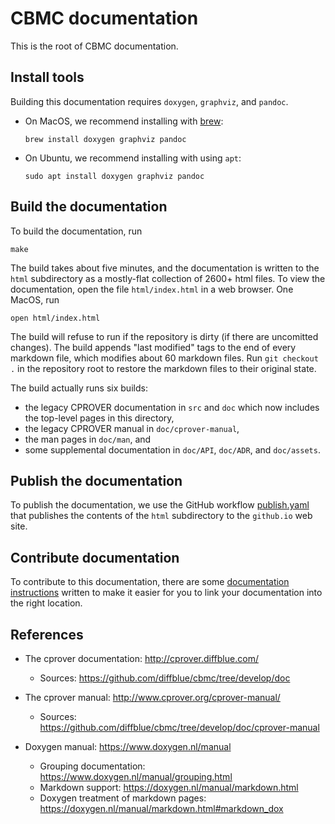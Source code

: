 # CBMC documentation

This is the root of CBMC documentation.

## Install tools

Building this documentation requires `doxygen`, `graphviz`, and `pandoc`.

* On MacOS,
  we recommend installing with [brew](https://brew.sh/):
  ```
  brew install doxygen graphviz pandoc
  ```
* On Ubuntu, we recommend installing with using `apt`:
  ```
  sudo apt install doxygen graphviz pandoc
  ```

## Build the documentation

To build the documentation, run

```
make
```

The build takes about five minutes, and the documentation is written to
the `html` subdirectory as a mostly-flat collection of 2600+ html files.
To view the documentation,
open the file `html/index.html` in a web browser.  One MacOS, run

```
open html/index.html
```

The build will refuse to run if the repository is dirty
(if there are uncomitted changes).
The build appends "last modified" tags to the end of every markdown file,
which modifies about 60 markdown files.
Run `git checkout .` in the repository root to restore the markdown files
to their original state.

The build actually runs six builds:

* the legacy CPROVER documentation in `src` and `doc` which now includes the
  top-level pages in this directory,
* the legacy CPROVER manual in `doc/cprover-manual`,
* the man pages in `doc/man`,  and
* some supplemental documentation in `doc/API`, `doc/ADR`, and `doc/assets`.

## Publish the documentation

To publish the documentation, we use the GitHub workflow
[publish.yaml](../../.github/workflow/publish.yaml) that
publishes the contents of the `html` subdirectory to
the `github.io` web site.

## Contribute documentation

To contribute to this documentation,
there are some [documentation instructions](contributing.md) written
to make it easier for you to link your documentation into the right
location.


## References

* The cprover documentation: http://cprover.diffblue.com/
  * Sources: https://github.com/diffblue/cbmc/tree/develop/doc

* The cprover manual: http://www.cprover.org/cprover-manual/
  * Sources: https://github.com/diffblue/cbmc/tree/develop/doc/cprover-manual

* Doxygen manual: https://www.doxygen.nl/manual
  * Grouping documentation: https://www.doxygen.nl/manual/grouping.html
  * Markdown support: https://doxygen.nl/manual/markdown.html
  * Doxygen treatment of markdown pages: https://doxygen.nl/manual/markdown.html#markdown_dox